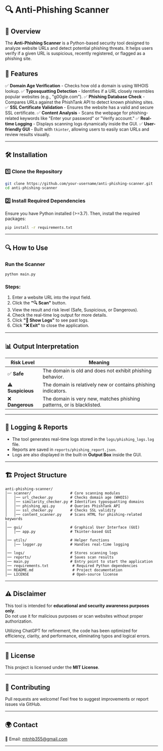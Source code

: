 # 🔍 Anti-Phishing Scanner

## 📌 Overview
The **Anti-Phishing Scanner** is a Python-based security tool designed to analyze website URLs and detect potential phishing threats. It helps users verify if a given URL is suspicious, recently registered, or flagged as a phishing site.

## 🚀 Features
✅ **Domain Age Verification** - Checks how old a domain is using WHOIS lookup.
✅ **Typosquatting Detection** - Identifies if a URL closely resembles popular websites (e.g., "g00gle.com").
✅ **Phishing Database Check** - Compares URLs against the PhishTank API to detect known phishing sites.
✅ **SSL Certificate Validation** - Ensures the website has a valid and secure SSL certificate.
✅ **Content Analysis** - Scans the webpage for phishing-related keywords like "Enter your password" or "Verify account."
✅ **Real-time Logging** - Displays scanning logs dynamically inside the GUI.
✅ **User-friendly GUI** - Built with `tkinter`, allowing users to easily scan URLs and review results visually.

---

## 🛠 Installation
### **1️⃣ Clone the Repository**
```bash
git clone https://github.com/your-username/anti-phishing-scanner.git
cd anti-phishing-scanner
```
### **2️⃣ Install Required Dependencies**
Ensure you have Python installed (>=3.7). Then, install the required packages:
```bash
pip install -r requirements.txt
```

---

## 🔍 How to Use
### **Run the Scanner**
```bash
python main.py
```
### **Steps:**
1. Enter a website URL into the input field.
2. Click the **"🔍 Scan"** button.
3. View the result and risk level (Safe, Suspicious, or Dangerous).
4. Check the real-time log output for more details.
5. Click **"📜 Show Logs"** to see past logs.
6. Click **"❌ Exit"** to close the application.

---

## 📊 Output Interpretation
| **Risk Level**  | **Meaning**  |
|----------------|-------------|
| ✅ **Safe**  | The domain is old and does not exhibit phishing behavior. |
| ⚠️ **Suspicious** | The domain is relatively new or contains phishing indicators. |
| ❌ **Dangerous** | The domain is very new, matches phishing patterns, or is blacklisted. |

---

## 📜 Logging & Reports
- The tool generates real-time logs stored in the `logs/phishing_logs.log` file.
- Reports are saved in `reports/phishing_report.json`.
- Logs are also displayed in the built-in **Output Box** inside the GUI.

---

## 🏗️ Project Structure
```plaintext
anti-phishing-scanner/
│── scanner/                  # Core scanning modules
│   │── url_checker.py        # Checks domain age (WHOIS)
│   │── similarity_checker.py # Identifies typosquatting domains
│   │── phishing_api.py       # Queries PhishTank API
│   │── ssl_checker.py        # Checks SSL validity
│   │── content_scanner.py    # Scans HTML for phishing-related keywords
│
│── gui/                      # Graphical User Interface (GUI)
│   │── app.py                # Tkinter-based GUI
│
│── utils/                    # Helper functions
│   │── logger.py             # Handles real-time logging
│
│── logs/                     # Stores scanning logs
│── reports/                  # Saves scan results
│── main.py                   # Entry point to start the application
│── requirements.txt           # Required Python dependencies
│── README.md                  # Project documentation
│── LICENSE                    # Open-source license
```

---

## ⚠️ Disclaimer
This tool is intended for **educational and security awareness purposes only**.  
Do not use it for malicious purposes or scan websites without proper authorization.


Utilizing ChatGPT for refinement, the code has been optimized for efficiency, clarity, and performance, eliminating typos and logical errors.

---

## 📜 License
This project is licensed under the **MIT License**.

---

## 🤝 Contributing
Pull requests are welcome! Feel free to suggest improvements or report issues via GitHub.

---

## 🌍 Contact
📧 Email: [mtnhb355@gmail.com](mailto\:mtnhb355@gmail.com)

---

